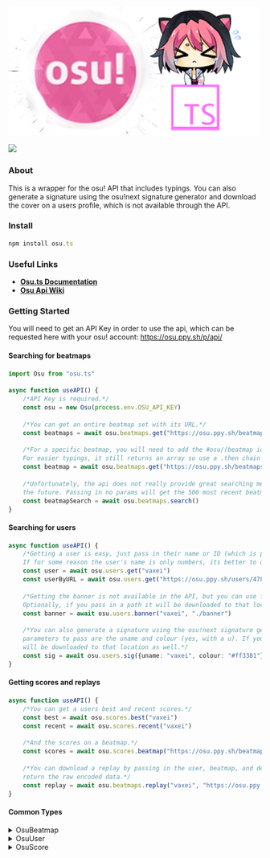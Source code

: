 <div align="left">
  <p>
    <a href="https://moebits.github.io/osu.ts/"><img src="https://raw.githubusercontent.com/Moebits/osu.ts/master/images/osu.tslogo.gif" width="500" /></a>
  </p>
  <p>
    <a href="https://nodei.co/npm/osu.ts/"><img src="https://nodei.co/npm/osu.ts.png" /></a>
  </p>
</div>

### About
This is a wrapper for the osu! API that includes typings. You can also generate a signature using the osu!next signature generator and download the cover on a users profile, which is not available through the API.

### Install
```ts
npm install osu.ts
```

### Useful Links
- [**Osu.ts Documentation**](https://moebits.github.io/osu.ts/)
- [**Osu Api Wiki**](https://github.com/ppy/osu-api/wiki)

### Getting Started
You will need to get an API Key in order to use the api, which can be requested here with your osu! account: 
https://osu.ppy.sh/p/api/

#### Searching for beatmaps
```ts
import Osu from "osu.ts"

async function useAPI() {
    /*API Key is required.*/
    const osu = new Osu(process.env.OSU_API_KEY)

    /*You can get an entire beatmap set with its URL.*/
    const beatmaps = await osu.beatmaps.get("https://osu.ppy.sh/beatmapsets/1022394")

    /*For a specific beatmap, you will need to add the #osu/(beatmap id) to the URL.
    For easier typings, it still returns an array so use a .then chain to get the first item.*/
    const beatmap = await osu.beatmaps.get("https://osu.ppy.sh/beatmapsets/1022394#osu/2139012").then((b) => b[0])

    /*Unfortunately, the api does not really provide great searching methods. But I might improve on it in 
    the future. Passing in no params will get the 500 most recent beatmaps.*/
    const beatmapSearch = await osu.beatmaps.search()
}
```
#### Searching for users
```ts
async function useAPI() {
    /*Getting a user is easy, just pass in their name or ID (which is parsed from the URL).
    If for some reason the user's name is only numbers, its better to use the URL.*/
    const user = await osu.users.get("vaxei")
    const userByURL = await osu.users.get("https://osu.ppy.sh/users/4787150")

    /*Getting the banner is not available in the API, but you can use fetchBanner() to retrieve it.
    Optionally, if you pass in a path it will be downloaded to that location.*/
    const banner = await osu.users.banner("vaxei", "./banner")

    /*You can also generate a signature using the osu!next signature generator. Important 
    parameters to pass are the uname and colour (yes, with a u). If you pass in a path it 
    will be downloaded to that location as well.*/
    const sig = await osu.users.sig({uname: "vaxei", colour: "#ff3381"}, "./sig")
}
```
#### Getting scores and replays
```ts
async function useAPI() {
    /*You can get a users best and recent scores.*/
    const best = await osu.scores.best("vaxei")
    const recent = await osu.scores.recent("vaxei")

    /*And the scores on a beatmap.*/
    const scores = await osu.scores.beatmap("https://osu.ppy.sh/beatmapsets/1013140#osu/2120669")

    /*You can download a replay by passing in the user, beatmap, and destination path. It will also
    return the raw encoded data.*/
    const replay = await osu.beatmaps.replay("vaxei", "https://osu.ppy.sh/beatmapsets/896080#osu/1872396", "./replays")
}
```

#### Common Types

<details>
<summary>OsuBeatmap</summary>

```ts
export interface OsuBeatmap {
    beatmapset_id: string
    beatmap_id: string
    approved: string
    total_length: string
    hit_length: string
    version: string
    file_md5: string
    diff_size: string
    diff_overall: string
    diff_approach: string
    diff_drain: string
    mode: string
    count_normal: string
    count_slider: string
    count_spinner: string
    submit_date: string
    approved_date: string | null
    last_update: string
    artist: string
    title: string
    creator: string
    creator_id: string
    bpm: string
    source: string
    tags: string
    genre_id: string
    language_id: string
    favourite_count: string
    rating: string
    download_unavailable: string
    audio_unavailable: string
    playcount: string
    passcount: string
    max_combo: string | null
    diff_aim: string | null
    diff_speed: string | null
    difficultyrating: string | null
}
```
</details>

<details>
<summary>OsuUser</summary>

```ts
export interface OsuUser {
    user_id: string
    username: string
    join_date: string
    count300: string
    count100: string
    count50: string
    playcount: string
    ranked_score: string
    total_score: string
    pp_rank: string
    level: string
    pp_raw: string
    accuracy: string
    count_rank_ss: string
    count_rank_ssh: string
    count_rank_s: string
    count_rank_sh: string
    count_rank_a: string
    country: string
    total_seconds_played: string
    pp_country_rank: string
    events: OsuEvent[]
}
```
</details>

<details>
<summary>OsuScore</summary>

```ts
export interface OsuScore {
    score_id: string
    score: string
    username: string
    maxcombo: string
    count50: string
    count100: string
    count300: string
    countmiss: string
    countkatu: string
    countgeki: string
    perfect: string
    enabled_mods: string
    user_id: string
    date: string
    rank: string
    pp: string | null
    replay_available: string
}
```
</details>
